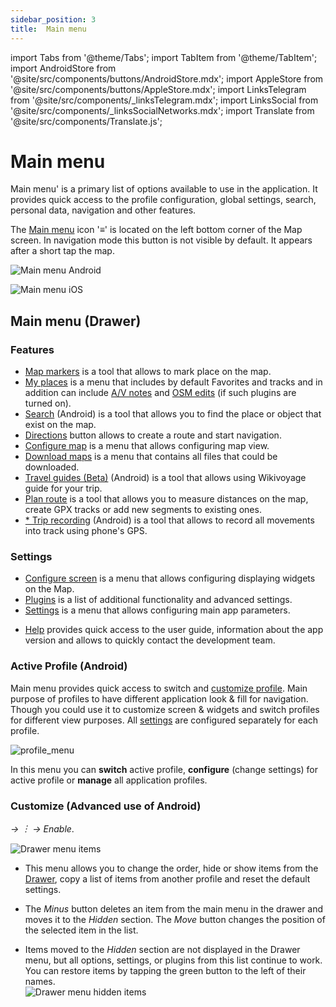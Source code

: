 ```yaml
---
sidebar_position: 3
title:  Main menu
---
```


import Tabs from '@theme/Tabs';
import TabItem from '@theme/TabItem';
import AndroidStore from '@site/src/components/buttons/AndroidStore.mdx';
import AppleStore from '@site/src/components/buttons/AppleStore.mdx';
import LinksTelegram from '@site/src/components/_linksTelegram.mdx';
import LinksSocial from '@site/src/components/_linksSocialNetworks.mdx';
import Translate from '@site/src/components/Translate.js';


# Main menu
Main menu' is a primary list of options available to use in the application. It provides quick access to the profile configuration, global settings, search, personal data, navigation and other features.

The [Main menu](../widgets/map-buttons.md#main-menu) icon '&#8801;' is located on the left bottom corner of the Map screen. In navigation mode this button is not visible by default. It appears after a short tap the map. 

<Tabs groupId="operating-systems">

<TabItem value="android" label="Android">

![Main menu Android](@site/static/img/menu/main_menu_android.png)

</TabItem>

<TabItem value="ios" label="iOS">

![Main menu iOS](@site/static/img/menu/main_menu_ios.png)

</TabItem>

</Tabs>


## Main menu (Drawer)

### Features
* [Map markers](../personal/markers.md) is a tool that allows to mark place on the map.
* [My places](../personal/myplaces.md) is a menu that includes by default Favorites and tracks and in addition can include [A/V notes](../plugins/audio-video-notes.md) and [OSM edits](../plugins/osm-editing.md) (if such plugins are turned on). 
* [Search](../search/index.md) (Android) is a tool that allows you to find the place or object that exist on the map.
* [Directions](../widgets/map-buttons.md#directions) button allows to create a route and start navigation.
* [Configure map](../map/configure-map-menu.md) is a menu that allows configuring map view.
* [Download maps](../start-with/download-maps.md) is a menu that contains all files that could be downloaded.
* [Travel guides (Beta)](../plan-route/travel-guides.md) (Android) is a tool that allows using Wikivoyage guide for your trip.
* [Plan route](../plan-route/create-route.md) is a tool that allows you to measure distances on the map, create GPX tracks or add new segments to existing ones.
* [* Trip recording](../plugins/trip-recording.md) (Android) is a tool that allows to record all movements into track using phone's GPS. 

### Settings
* [Configure screen](../widgets/configure-screen.md) is a menu that allows configuring displaying widgets on the Map.
* [Plugins](../plugins/index.md) is a list of additional functionality and advanced settings.
* [Settings](../personal/global-settings.md) is a menu that allows configuring main app parameters.
- [Help](./first-steps.md#offline-help) provides quick access to the user guide, information about the app version and allows to quickly contact the development team.

### Active Profile (Android)

Main menu provides quick access to switch and [customize profile](../personal/profiles.md). Main purpose of profiles to have different application look & fill for navigation. Though you could use it to customize screen & widgets and switch profiles for different view purposes. All [settings](../personal/profiles.md) are configured separately for each profile.

![profile_menu](@site/static/img/menu/profile_menu.png)

In this menu you can **switch** active profile, **configure** (change settings) for active profile or **manage** all application profiles.


### Customize (Advanced use of Android)

*<Translate android="true" ids="shared_string_menu,configure_profile,ui_customization,shared_string_drawer"/> →  &#65049; → Enable*.  

![Drawer menu items ](@site/static/img/settings/drawer_menu_correct.png)  

- This menu allows you to change the order, hide or show items from the [Drawer](../personal/profiles.md#drawer), copy a list of items from another profile and reset the default settings.  

- The *Minus* button deletes an item from the main menu in the drawer and moves it to the *Hidden* section. The *Move* button changes the position of the selected item in the list.  

- Items moved to the *Hidden* section are not displayed in the Drawer menu, but all options, settings, or plugins from this list continue to work. You can restore items by tapping the green button to the left of their names.  
    ![Drawer menu hidden items ](@site/static/img/settings/drawer_menu_hidden_items.png)

